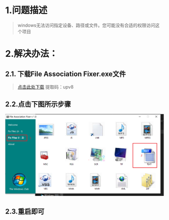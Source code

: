 # 1.问题描述
> windows无法访问指定设备、路径或文件。您可能没有合适的权限访问这个项目
# 2.解决办法：
## 2.1. 下载File Association Fixer.exe文件
> [点击此处下载](https://pan.baidu.com/s/1nh5KgUFh1XmbFpJFGVXYlw)
> 提取码：upv8
## 2.2.点击下图所示步骤
![](图库/2.2.PNG)
## 2.3.重启即可